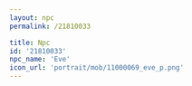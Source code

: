 ```yaml
---
layout: npc
permalink: /21810033

title: Npc
id: '21810033'
npc_name: 'Eve'
icon_url: 'portrait/mob/11000069_eve_p.png'
---
```

